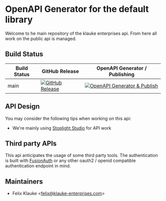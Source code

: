 # OpenAPI Generator for the default library

Welcome to he main repository of the klauke enterprises api. From here all work on the public 
api is managed.

## Build Status
| Build Status 	| GitHub Release                                                                                                                                                                            	| OpenAPI Generator / Publishing                                                                                                                                                                                 	|
|--------------	|-------------------------------------------------------------------------------------------------------------------------------------------------------------------------------------------	|----------------------------------------------------------------------------------------------------------------------------------------------------------------------------------------------------------------	|
| main         	| [![GitHub Release](https://github.com/klauke-enterprises/protocol/actions/workflows/release.yml/badge.svg)](https://github.com/klauke-enterprises/protocol/actions/workflows/release.yml) 	| [![OpenAPI Generator & Publish](https://github.com/klauke-enterprises/protocol/actions/workflows/openapi-publish.yml/badge.svg)](https://github.com/klauke-enterprises/protocol/actions/workflows/openapi-publish.yml)               	|

## API Design

You may consider the following tips when working on this api:
- We're mainly using [Stoplight Studio](https://stoplight.io/studio/) for API work

## Third party APIs

This api anticipates the usage of some third party tools. The authentication is built with [FusionAuth](https://fusionauth.io/) or
any other oauth2 / openid compatible authentication endpoint in mind.

## Maintainers

- Felix Klauke <[felix@klauke-enterprises.com](mailto:felix@klauke-enterprises.com)>
